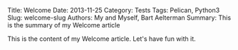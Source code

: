 Title: Welcome
Date: 2013-11-25
Category: Tests
Tags: Pelican, Python3
Slug: welcome-slug
Authors: My and Myself, Bart Aelterman
Summary: This is the summary of my Welcome article

This is the content of my Welcome article. Let's have fun with it.
